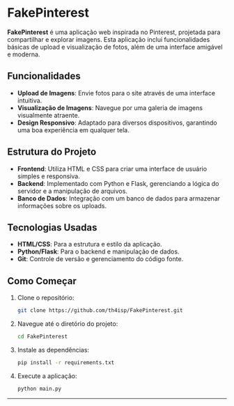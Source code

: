 # FakePinterest

**FakePinterest** é uma aplicação web inspirada no Pinterest, projetada para compartilhar e explorar imagens. Esta aplicação inclui funcionalidades básicas de upload e visualização de fotos, além de uma interface amigável e moderna.

## Funcionalidades

- **Upload de Imagens**: Envie fotos para o site através de uma interface intuitiva.
- **Visualização de Imagens**: Navegue por uma galeria de imagens visualmente atraente.
- **Design Responsivo**: Adaptado para diversos dispositivos, garantindo uma boa experiência em qualquer tela.

## Estrutura do Projeto

- **Frontend**: Utiliza HTML e CSS para criar uma interface de usuário simples e responsiva.
- **Backend**: Implementado com Python e Flask, gerenciando a lógica do servidor e a manipulação de arquivos.
- **Banco de Dados**: Integração com um banco de dados para armazenar informações sobre os uploads.

## Tecnologias Usadas

- **HTML/CSS**: Para a estrutura e estilo da aplicação.
- **Python/Flask**: Para o backend e manipulação de dados.
- **Git**: Controle de versão e gerenciamento do código fonte.

## Como Começar

1. Clone o repositório:
   ```bash
   git clone https://github.com/th4isp/FakePinterest.git
   ```
2. Navegue até o diretório do projeto:
   ```bash
   cd FakePinterest
   ```
3. Instale as dependências:
   ```bash
   pip install -r requirements.txt
   ```
4. Execute a aplicação:
   ```bash
   python main.py
   ```






---

